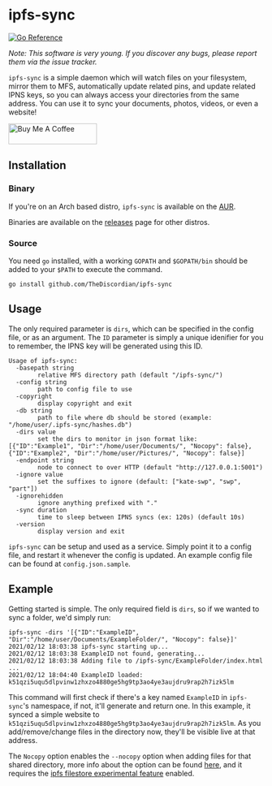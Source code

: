 # ipfs-sync
[![Go Reference](https://pkg.go.dev/badge/github.com/TheDiscordian/ipfs-sync.svg)](https://pkg.go.dev/github.com/TheDiscordian/ipfs-sync)

*Note: This software is very young. If you discover any bugs, please report them via the issue tracker.*

`ipfs-sync` is a simple daemon which will watch files on your filesystem, mirror them to MFS, automatically update related pins, and update related IPNS keys, so you can always access your directories from the same address. You can use it to sync your documents, photos, videos, or even a website!

<a href="https://www.buymeacoffee.com/trdiscordian" target="_blank"><img src="https://cdn.buymeacoffee.com/buttons/default-orange.png" alt="Buy Me A Coffee" height="41" width="174"></a>

## Installation

### Binary

If you're on an Arch based distro, `ipfs-sync` is available on the [AUR](https://aur.archlinux.org/packages/ipfs-sync/).

Binaries are available on the [releases](https://github.com/TheDiscordian/ipfs-sync/releases) page for other distros.

### Source

You need `go` installed, with a working `GOPATH` and `$GOPATH/bin` should be added to your `$PATH` to execute the command.

`go install github.com/TheDiscordian/ipfs-sync`

## Usage

The only required parameter is `dirs`, which can be specified in the config file, or as an argument. The `ID` parameter is simply a unique idenifier for you to remember, the IPNS key will be generated using this ID.

```
Usage of ipfs-sync:
  -basepath string
        relative MFS directory path (default "/ipfs-sync/")
  -config string
        path to config file to use
  -copyright
        display copyright and exit
  -db string
        path to file where db should be stored (example: "/home/user/.ipfs-sync/hashes.db")
  -dirs value
        set the dirs to monitor in json format like: [{"ID":"Example1", "Dir":"/home/user/Documents/", "Nocopy": false},{"ID":"Example2", "Dir":"/home/user/Pictures/", "Nocopy": false}]
  -endpoint string
        node to connect to over HTTP (default "http://127.0.0.1:5001")
  -ignore value
        set the suffixes to ignore (default: ["kate-swp", "swp", "part"])
  -ignorehidden
        ignore anything prefixed with "."
  -sync duration
        time to sleep between IPNS syncs (ex: 120s) (default 10s)
  -version
        display version and exit
```

`ipfs-sync` can be setup and used as a service. Simply point it to a config file, and restart it whenever the config is updated. An example config file can be found at `config.json.sample`.


## Example

Getting started is simple. The only required field is `dirs`, so if we wanted to sync a folder, we'd simply run:

```
ipfs-sync -dirs '[{"ID":"ExampleID", "Dir":"/home/user/Documents/ExampleFolder/", "Nocopy": false}]'
2021/02/12 18:03:38 ipfs-sync starting up...
2021/02/12 18:03:38 ExampleID not found, generating...
2021/02/12 18:03:38 Adding file to /ipfs-sync/ExampleFolder/index.html ...
2021/02/12 18:04:40 ExampleID loaded: k51qzi5uqu5dlpvinw1zhxzo4880ge5hg9tp3ao4ye3aujdru9rap2h7izk5lm
```

This command will first check if there's a key named `ExampleID` in `ipfs-sync`'s namespace, if not, it'll generate and return one. In this example, it synced a simple website to `k51qzi5uqu5dlpvinw1zhxzo4880ge5hg9tp3ao4ye3aujdru9rap2h7izk5lm`. As you add/remove/change files in the directory now, they'll be visible live at that address.

The `Nocopy` option enables the `--nocopy` option when adding files for that shared directory, more info about the option can be found [here](https://docs.ipfs.io/reference/http/api/#api-v0-add), and it requires the [ipfs filestore experimental feature](https://github.com/ipfs/go-ipfs/blob/master/docs/experimental-features.md#ipfs-filestore) enabled.
